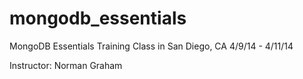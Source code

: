 mongodb_essentials
==================

MongoDB Essentials Training Class in San Diego, CA 4/9/14 - 4/11/14

Instructor: Norman Graham